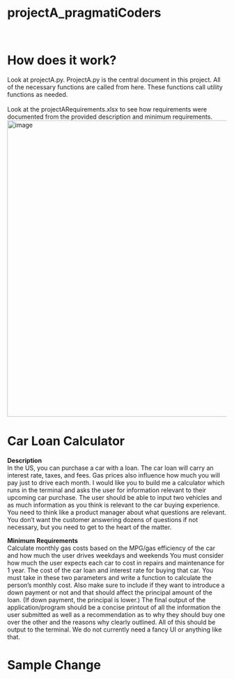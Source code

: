 # projectA_pragmatiCoders
<br>

# How does it work?
Look at projectA.py. ProjectA.py is the central document in this project. All of the necessary functions are called from here. These functions call utility functions as needed. 
<br>
<br>
Look at the projectARequirements.xlsx to see how requirements were documented from the provided description and minimum requirements.
<br>
<img width="680" alt="image" src="https://github.com/eugeniosp3/projectA_pragmatiCoders/assets/64187887/133c372c-4020-4c21-b35f-7e9c33053ba1">


# Car Loan Calculator

**Description**
<br>In the US, you can purchase a car with a loan. The car loan will carry an interest rate, taxes, and fees.
Gas prices also influence how much you will pay just to drive each month.
I would like you to build me a calculator which runs in the terminal and asks the user for information relevant to their
upcoming car purchase.
The user should be able to input two vehicles and as much information as you think is relevant to the car buying experience.
You need to think like a product manager about what questions are relevant.
You don’t want the customer answering dozens of questions if not necessary, but you need to get to the heart of the matter.

**Minimum Requirements**
<br>Calculate monthly gas costs based on the MPG/gas efficiency of the car and how much the user drives weekdays and weekends
You must consider how much the user expects each car to cost in repairs and maintenance for 1 year.
The cost of the car loan and interest rate for buying that car. You must take in these two parameters and write a function
to calculate the person’s monthly cost.
Also make sure to include if they want to introduce a down payment or not and that should affect the principal amount of the loan.
(If down payment, the principal is lower.)
The final output of the application/program should be a concise printout of all the information the user submitted as well as a
recommendation as to why they
should buy one over the other and the reasons why clearly outlined.
All of this should be output to the terminal. We do not currently need a fancy UI or anything like that.

# Sample Change
